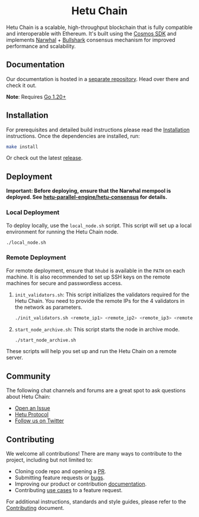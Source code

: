 <!--
parent:
  order: false
-->

<div align="center">
  <h1> Hetu Chain </h1>
</div>

Hetu Chain is a scalable, high-throughput blockchain that is fully compatible and interoperable with Ethereum.
It's built using the [Cosmos SDK](https://github.com/cosmos/cosmos-sdk/) and implements
[Narwhal](https://github.com/MystenLabs/narwhal) + [Bullshark](https://github.com/MystenLabs/sui/tree/main/consensus/bullshark) consensus mechanism
for improved performance and scalability.

## Documentation

Our documentation is hosted in a [separate repository](https://github.com/hetu-project/docs).
Head over there and check it out.

**Note**: Requires [Go 1.20+](https://golang.org/dl/)

## Installation

For prerequisites and detailed build instructions
please read the [Installation](https://docs.hetu.org/protocol/hetu-cli) instructions.
Once the dependencies are installed, run:

```bash
make install
```

Or check out the latest [release](https://github.com/hetu-project/hetu/releases).

## Deployment

**Important: Before deploying, ensure that the Narwhal mempool is deployed. See [hetu-parallel-engine/hetu-consensus](https://github.com/hetu-project/hetu-parallel-engine/tree/main/hetu-consensus) for details.**

### Local Deployment

To deploy locally, use the `local_node.sh` script. This script will set up a local environment for running the Hetu Chain node.

```bash
./local_node.sh
```

### Remote Deployment

For remote deployment, ensure that `hhubd` is available in the `PATH` on each machine. It is also recommended to set up SSH keys on the remote machines for secure and passwordless access.

1. `init_validators.sh`: This script initializes the validators required for the Hetu Chain. You need to provide the remote IPs for the 4 validators in the network as parameters.

   ```bash
   ./init_validators.sh <remote_ip1> <remote_ip2> <remote_ip3> <remote_ip4>
   ```

2. `start_node_archive.sh`: This script starts the node in archive mode.

   ```bash
   ./start_node_archive.sh
   ```

These scripts will help you set up and run the Hetu Chain on a remote server.

## Community

The following chat channels and forums are a great spot to ask questions about Hetu Chain:

- [Open an Issue](https://github.com/hetu-project/hetu/issues)
- [Hetu Protocol](https://github.com/hetu-project#hetu-key-research)
- [Follow us on Twitter](https://x.com/hetu_protocol)

## Contributing

We welcome all contributions! There are many ways to contribute to the project, including but not limited to:

- Cloning code repo and opening a [PR](https://github.com/hetu-project/hetu/pulls).
- Submitting feature requests or [bugs](https://github.com/hetu-project/hetu/issues).
- Improving our product or contribution [documentation](./docs/).
- Contributing [use cases](./demos/) to a feature request.

For additional instructions, standards and style guides, please refer to the [Contributing](./CONTRIBUTING.md) document.
